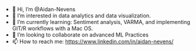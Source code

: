 - 👋 Hi, I’m @Aidan-Nevens
- 👀 I’m interested in data analytics and data visualization. 
- 🌱 I’m currently learning: Sentiment analysis, VARMA, and implementing GIT/R workflows with a Mac OS. 
- 💞️ I’m looking to collaborate on advanced ML Practices
- 📫 How to reach me: https://www.linkedin.com/in/aidan-nevens/

<!---
Aidan-Nevens/Aidan-Nevens is a ✨ special ✨ repository because its `README.md` (this file) appears on your GitHub profile.
You can click the Preview link to take a look at your changes.
--->
